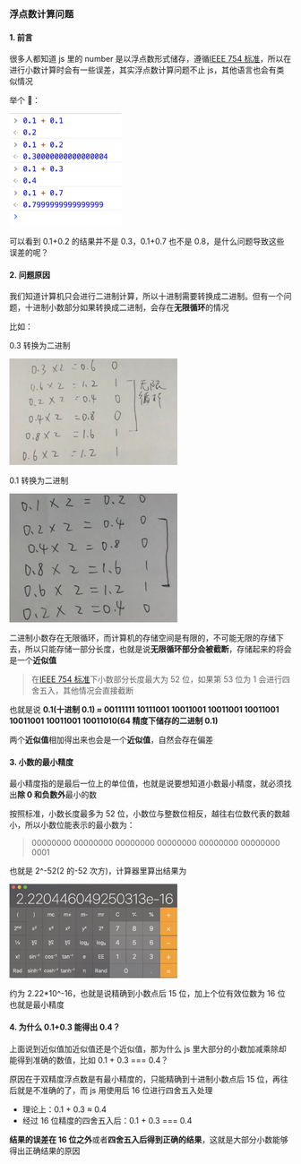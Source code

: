 ### 浮点数计算问题

#### 1. 前言

很多人都知道 js 里的 number 是以浮点数形式储存，遵循[IEEE 754 标准](https://en.wikipedia.org/wiki/IEEE_754)，所以在进行小数计算时会有一些误差，其实浮点数计算问题不止 js，其他语言也会有类似情况

举个 🌰：

<img src="../static/9.png" width="200" />

可以看到 0.1+0.2 的结果并不是 0.3，0.1+0.7 也不是 0.8，是什么问题导致这些误差的呢？

#### 2. 问题原因

我们知道计算机只会进行二进制计算，所以十进制需要转换成二进制。但有一个问题，十进制小数部分如果转换成二进制，会存在**无限循环**的情况

比如：

0.3 转换为二进制

<img src="../static/10.png" width="300" />

0.1 转换为二进制

<img src="../static/11.png" width="300" />

二进制小数存在无限循环，而计算机的存储空间是有限的，不可能无限的存储下去，所以只能存储一部分长度，也就是说**无限循环部分会被截断**，存储起来的将会是一个**近似值**

> 在[IEEE 754 标准](https://en.wikipedia.org/wiki/IEEE_754)下小数部分长度最大为 52 位，如果第 53 位为 1 会进行四舍五入，其他情况会直接截断

也就是说 **0.1(十进制 0.1) ≈ 00111111 10111001 10011001 10011001 10011001 10011001 10011001 10011010(64 精度下储存的二进制 0.1)**

两个**近似值**相加得出来也会是一个**近似值**，自然会存在偏差

#### 3. 小数的最小精度

最小精度指的是最后一位上的单位值，也就是说要想知道小数最小精度，就必须找出**除 0 和负数外**最小的数

按照标准，小数长度最多为 52 位，小数位与整数位相反，越往右位数代表的数越小，所以小数位能表示的最小数为：

> 00000000 00000000 00000000 00000000 00000000 00000000 0001

也就是 2^-52(2 的-52 次方)，计算器里算出结果为

<img src="../static/12.png" width="300" />

约为 2.22\*10^-16，也就是说精确到小数点后 15 位，加上个位有效位数为 16 位也就是最小精度

#### 4. 为什么 0.1+0.3 能得出 0.4？

上面说到近似值加近似值还是个近似值，那为什么 js 里大部分的小数加减乘除却能得到准确的数值，比如 0.1 + 0.3 === 0.4？

原因在于双精度浮点数是有最小精度的，只能精确到十进制小数点后 15 位，再往后就是不准确的了，而 js 用使用后 16 位进行四舍五入处理

- 理论上：0.1 + 0.3 ≈ 0.4
- 经过 16 位精度的四舍五入后：0.1 + 0.3 === 0.4

**结果的误差在 16 位之外**或者**四舍五入后得到正确的结果**，这就是大部分小数能够得出正确结果的原因
